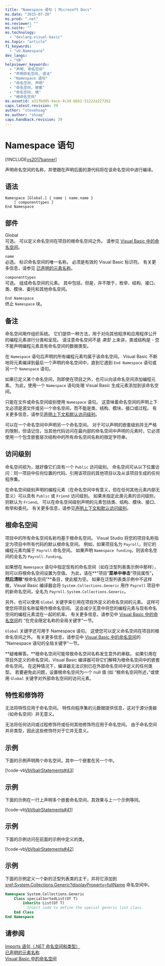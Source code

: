 ```yaml
---
title: "Namespace 语句 | Microsoft Docs"
ms.date: "2015-07-20"
ms.prod: ".net"
ms.reviewer: ""
ms.suite: ""
ms.technology: 
  - "devlang-visual-basic"
ms.topic: "article"
f1_keywords: 
  - "vb.Namespace"
dev_langs: 
  - "VB"
helpviewer_keywords: 
  - "声明, 命名空间"
  - "声明命名空间, 语法"
  - "Namespace 语句"
  - "命名空间, 声明"
  - "命名空间, 嵌套"
  - "命名空间, 根"
  - "根命名空间"
ms.assetid: a31fbd95-9ace-4c3d-bbb1-51222a2272b2
caps.latest.revision: 39
author: "stevehoag"
ms.author: "shoag"
caps.handback.revision: 39
---
```

# Namespace 语句
[!INCLUDE[vs2017banner](../../../visual-basic/includes/vs2017banner.md)]

声明命名空间的名称，并使跟在声明后面的源代码将在该命名空间中进行编译。  
  
## 语法  
  
```  
Namespace [Global.] { name | name.name }  
    [ componenttypes ]  
End Namespace  
```  
  
## 部件  
 Global  
 可选。  可以定义命名空间在项目的根命名空间之外。  请参见 [Visual Basic 中的命名空间](../../../visual-basic/programming-guide/program-structure/namespaces.md)。  
  
 `name`  
 必选。  标识命名空间的唯一名称。  必须是有效的 Visual Basic 标识符。  有关更多信息，请参见 [已声明的元素名称](../../../visual-basic/programming-guide/language-features/declared-elements/declared-element-names.md)。  
  
 `componenttypes`  
 可选。  组成命名空间的元素。  其中包括，但是，并不限于，枚举、结构、接口、类、模块、委托和其他命名空间。  
  
 `End Namespace`  
 终止 `Namespace` 块。  
  
## 备注  
 命名空间用作组织系统。  它们提供一种方法，用于对向其他程序和应用程序公开的编程元素进行分类和呈现。  请注意命名空间不是 *类型* 上来讲，类或结构是 \- 您不能声明编程元素具有命名空间的数据类型。  
  
 在 `Namespace` 语句后声明的所有编程元素均属于该命名空间。  Visual Basic 不断地将元素编译到最后一个声明的命名空间中，直到它遇到 `End Namespace` 语句或另一个 `Namespace` 语句。  
  
 如果已定义某个命名空间，则即使在项目之外，也可以向该命名空间添加编程元素。  为此，使用一个 `Namespace` 语句处理 Visual Basic 生成元素添加到该命名空间。  
  
 只能在文件或命名空间级别使用 `Namespace` 语句。  这意味着命名空间的声明上下文必须是源文件或另一个命名空间，而不能是类、结构、模块、接口或过程。  有关更多信息，请参见[声明上下文和默认访问级别](../../../visual-basic/language-reference/statements/declaration-contexts-and-default-access-levels.md)。  
  
 可以在一个命名空间中声明另一个命名空间。  对于可以声明的嵌套级别并无严格的限制，但请记住，当其他代码访问在最内部的命名空间中声明的元素时，它必须使用一个包含嵌套层次结构中的所有命名空间名称的限定字符串。  
  
## 访问级别  
 命名空间视为，就好像它们具有一个 `Public` 访问级别。  命名空间可从以下位置访问：同一项目中任何位置的代码、引用该项目的其他项目以及从该项目生成的任何程序集。  
  
 在命名空间级别声明的编程元素（在命名空间中有意义，但在任何其他元素内部无意义）可以具有 `Public` 或 `Friend` 访问级别。  如果未指定此类元素的访问级别，则默认为 `Friend`。  可以在命名空间级别声明的元素包括类、结构、模块、接口、枚举和委托。  有关更多信息，请参见[声明上下文和默认访问级别](../../../visual-basic/language-reference/statements/declaration-contexts-and-default-access-levels.md)。  
  
## 根命名空间  
 项目中的所有命名空间名称均基于根命名空间。  Visual Studio 将您的项目名称指定为项目中所有代码的默认根命名空间。  例如，如果项目名为 `Payroll`，则它的编程元素均属于 `Payroll` 命名空间。  如果声明 `Namespace funding`，则该命名空间的全名为 `Payroll.funding`。  
  
 如果想在 `Namespace` 语句中指定现有的命名空间（如在泛型列表类示例中那样），则可以将根命名空间设置为空值。  为此，请在**“项目”**菜单中单击**“项目属性”**，然后清除**“根命名空间”**条目，使此框为空。  如果在泛型列表类示例中不这样做，Visual Basic 编译器会将 `System.Collections.Generic` 用作 `Payroll` 项目中的新命名空间，全名为 `Payroll.System.Collections.Generic`。  
  
 另外，也可以使用 `Global` 关键字来引用在项目外定义的命名空间的元素。  这样可使您将项目名称留用作根命名空间。  这会减少无意中将您的编程元素与现有命名空间的编程元素混在一起的机率。  有关更多信息，请参见中 [Visual Basic 中的命名空间](../../../visual-basic/programming-guide/program-structure/namespaces.md)的 “在完全限定名称的全局关键字”一节。  
  
 `Global` 关键字还可用于 Namespace 语句。  这使您可以定义命名空间在项目的根命名空间之外。  有关更多信息，请参见中 [Visual Basic 中的命名空间](../../../visual-basic/programming-guide/program-structure/namespaces.md)的 “Namespace 语句的全局关键字”一节。  
  
 **疑难解答。**根命名空间可能导致命名空间名称发生意外的串联。  如果引用在项目外定义的命名空间，Visual Basic 编译器可将它们解释为根命名空间中的嵌套命名空间。  在这种情况下，编译器无法识别已在外部命名空间中定义的任何类型。  若要避免此问题，设置根命名空间为一个 null 值 \(如 “根命名空间所述，”或使用 `Global` 关键字对外部命名空间的访问元素。  
  
## 特性和修饰符  
 无法将特性应用于命名空间。  特性向程序集的元数据提供信息，这对于源分类器（如命名空间）并无意义。  
  
 无法将任何访问或过程修饰符或任何其他修饰符应用于命名空间。  由于命名空间并非类型，因此这些修饰符对于它并无意义。  
  
## 示例  
 下面的示例声明两个命名空间，其中一个嵌套在另一个中。  
  
 [!code-vb[VbVbalrStatements#43](../../../visual-basic/language-reference/error-messages/codesnippet/VisualBasic/namespace-statement_1.vb)]  
  
## 示例  
 下面的示例在一行上声明多个嵌套命名空间，其效果与上一个示例等同。  
  
 [!code-vb[VbVbalrStatements#41](../../../visual-basic/language-reference/error-messages/codesnippet/VisualBasic/namespace-statement_2.vb)]  
  
## 示例  
 下面的示例访问在前面的示例中定义的类。  
  
 [!code-vb[VbVbalrStatements#42](../../../visual-basic/language-reference/error-messages/codesnippet/VisualBasic/namespace-statement_3.vb)]  
  
## 示例  
 下面的示例定义一个新的泛型列表类的主干，并将它添加到 <xref:System.Collections.Generic?displayProperty=fullName> 命名空间中。  
  
```vb  
Namespace System.Collections.Generic  
    Class specialSortedList(Of T)  
        Inherits List(Of T)  
        ' Insert code to define the special generic list class.  
    End Class  
End Namespace  
```  
  
## 请参阅  
 [Imports 语句（.NET 命名空间和类型）](../../../visual-basic/language-reference/statements/imports-statement-net-namespace-and-type.md)   
 [已声明的元素名称](../../../visual-basic/programming-guide/language-features/declared-elements/declared-element-names.md)   
 [Visual Basic 中的命名空间](../../../visual-basic/programming-guide/program-structure/namespaces.md)